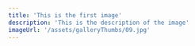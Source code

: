 ```yaml
---
title: 'This is the first image'
description: 'This is the description of the image'
imageUrl: '/assets/galleryThumbs/09.jpg'
---
```

